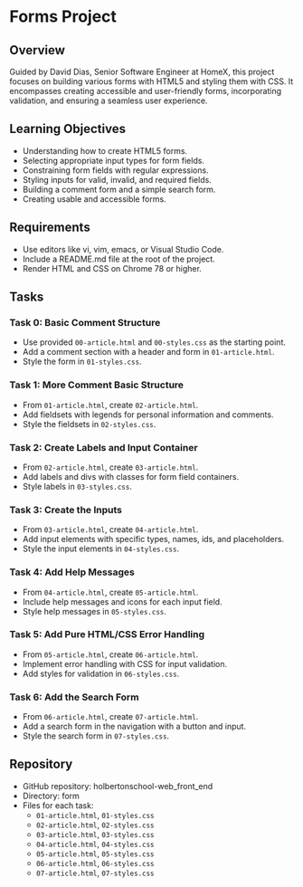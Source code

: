 # Forms Project

## Overview
Guided by David Dias, Senior Software Engineer at HomeX, this project focuses on building various forms with HTML5 and styling them with CSS. It encompasses creating accessible and user-friendly forms, incorporating validation, and ensuring a seamless user experience.

## Learning Objectives
- Understanding how to create HTML5 forms.
- Selecting appropriate input types for form fields.
- Constraining form fields with regular expressions.
- Styling inputs for valid, invalid, and required fields.
- Building a comment form and a simple search form.
- Creating usable and accessible forms.

## Requirements
- Use editors like vi, vim, emacs, or Visual Studio Code.
- Include a README.md file at the root of the project.
- Render HTML and CSS on Chrome 78 or higher.

## Tasks

### Task 0: Basic Comment Structure
- Use provided `00-article.html` and `00-styles.css` as the starting point.
- Add a comment section with a header and form in `01-article.html`.
- Style the form in `01-styles.css`.

### Task 1: More Comment Basic Structure
- From `01-article.html`, create `02-article.html`.
- Add fieldsets with legends for personal information and comments.
- Style the fieldsets in `02-styles.css`.

### Task 2: Create Labels and Input Container
- From `02-article.html`, create `03-article.html`.
- Add labels and divs with classes for form field containers.
- Style labels in `03-styles.css`.

### Task 3: Create the Inputs
- From `03-article.html`, create `04-article.html`.
- Add input elements with specific types, names, ids, and placeholders.
- Style the input elements in `04-styles.css`.

### Task 4: Add Help Messages
- From `04-article.html`, create `05-article.html`.
- Include help messages and icons for each input field.
- Style help messages in `05-styles.css`.

### Task 5: Add Pure HTML/CSS Error Handling
- From `05-article.html`, create `06-article.html`.
- Implement error handling with CSS for input validation.
- Add styles for validation in `06-styles.css`.

### Task 6: Add the Search Form
- From `06-article.html`, create `07-article.html`.
- Add a search form in the navigation with a button and input.
- Style the search form in `07-styles.css`.

## Repository
- GitHub repository: holbertonschool-web_front_end
- Directory: form
- Files for each task:
  - `01-article.html`, `01-styles.css`
  - `02-article.html`, `02-styles.css`
  - `03-article.html`, `03-styles.css`
  - `04-article.html`, `04-styles.css`
  - `05-article.html`, `05-styles.css`
  - `06-article.html`, `06-styles.css`
  - `07-article.html`, `07-styles.css`
